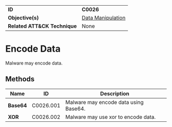 |||
|---|---|
|**ID**|**C0026**|
|**Objective(s)**|[Data Manipulation](../data-manipulation)|
|**Related ATT&CK Technique**|None|


Encode Data
===========
Malware may encode data.

Methods
-------
|Name|ID|Description|
|---|---|---|
|**Base64**|C0026.001|Malware may encode data using Base64.|
|**XOR**|C0026.002|Malware may use xor to encode data.|
